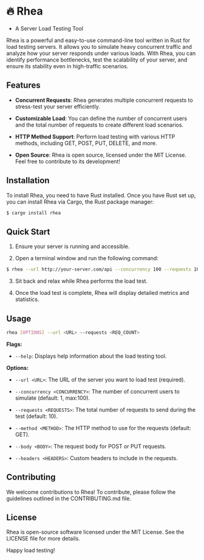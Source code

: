 # 🔥 Rhea
- A Server Load Testing Tool

Rhea is a powerful and easy-to-use command-line tool written in Rust for load testing servers. It allows you to simulate heavy concurrent traffic and analyze how your server responds under various loads. With Rhea, you can identify performance bottlenecks, test the scalability of your server, and ensure its stability even in high-traffic scenarios.

## Features

- **Concurrent Requests**: Rhea generates multiple concurrent requests to stress-test your server efficiently.

- **Customizable Load**: You can define the number of concurrent users and the total number of requests to create different load scenarios.

- **HTTP Method Support**: Perform load testing with various HTTP methods, including GET, POST, PUT, DELETE, and more.

- **Open Source**: Rhea is open source, licensed under the MIT License. Feel free to contribute to its development!

## Installation

To install Rhea, you need to have Rust installed. Once you have Rust set up, you can install Rhea via Cargo, the Rust package manager:

```bash
$ cargo install rhea
```

## Quick Start

1. Ensure your server is running and accessible.

2. Open a terminal window and run the following command:

```bash
$ rhea --url http://your-server.com/api --concurrency 100 --requests 1000
```

3. Sit back and relax while Rhea performs the load test.

4. Once the load test is complete, Rhea will display detailed metrics and statistics.

## Usage

```bash
rhea [OPTIONS] --url <URL> --requests <REQ_COUNT>
```

**Flags:**

- `--help`: Displays help information about the load testing tool.

**Options:**

- `--url <URL>`: The URL of the server you want to load test (required).

- `--concurrency <CONCURRENCY>`: The number of concurrent users to simulate (default: 1, max:100).

- `--requests <REQUESTS>`: The total number of requests to send during the test (default: 10).

- `--method <METHOD>`: The HTTP method to use for the requests (default: GET).

- `--body <BODY>`: The request body for POST or PUT requests.

- `--headers <HEADERS>`: Custom headers to include in the requests.

## Contributing

We welcome contributions to Rhea! To contribute, please follow the guidelines outlined in the CONTRIBUTING.md file.

## License

Rhea is open-source software licensed under the MIT License. See the LICENSE file for more details.


Happy load testing!
